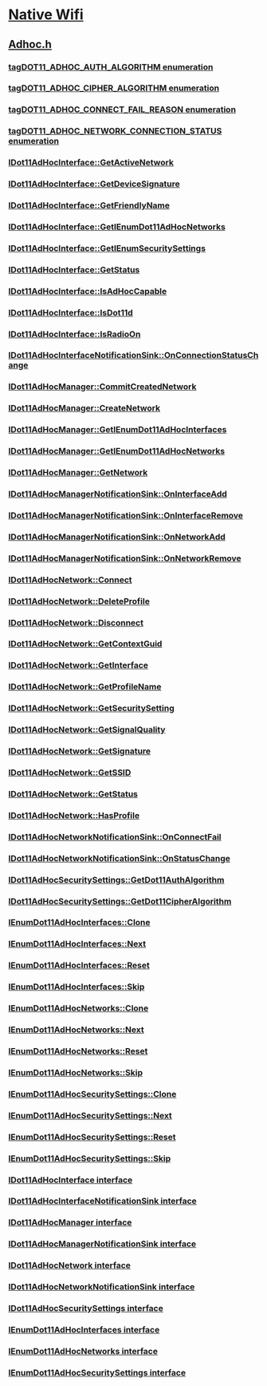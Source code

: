 # [Native Wifi](../_nwifi/index.md)
## [Adhoc.h](index.md)
### [tagDOT11_ADHOC_AUTH_ALGORITHM enumeration](../adhoc/ne-adhoc-tagdot11_adhoc_auth_algorithm.md)
### [tagDOT11_ADHOC_CIPHER_ALGORITHM enumeration](../adhoc/ne-adhoc-tagdot11_adhoc_cipher_algorithm.md)
### [tagDOT11_ADHOC_CONNECT_FAIL_REASON enumeration](../adhoc/ne-adhoc-tagdot11_adhoc_connect_fail_reason.md)
### [tagDOT11_ADHOC_NETWORK_CONNECTION_STATUS enumeration](../adhoc/ne-adhoc-tagdot11_adhoc_network_connection_status.md)
### [IDot11AdHocInterface::GetActiveNetwork](../adhoc/nf-adhoc-idot11adhocinterface-getactivenetwork.md)
### [IDot11AdHocInterface::GetDeviceSignature](../adhoc/nf-adhoc-idot11adhocinterface-getdevicesignature.md)
### [IDot11AdHocInterface::GetFriendlyName](../adhoc/nf-adhoc-idot11adhocinterface-getfriendlyname.md)
### [IDot11AdHocInterface::GetIEnumDot11AdHocNetworks](../adhoc/nf-adhoc-idot11adhocinterface-getienumdot11adhocnetworks.md)
### [IDot11AdHocInterface::GetIEnumSecuritySettings](../adhoc/nf-adhoc-idot11adhocinterface-getienumsecuritysettings.md)
### [IDot11AdHocInterface::GetStatus](../adhoc/nf-adhoc-idot11adhocinterface-getstatus.md)
### [IDot11AdHocInterface::IsAdHocCapable](../adhoc/nf-adhoc-idot11adhocinterface-isadhoccapable.md)
### [IDot11AdHocInterface::IsDot11d](../adhoc/nf-adhoc-idot11adhocinterface-isdot11d.md)
### [IDot11AdHocInterface::IsRadioOn](../adhoc/nf-adhoc-idot11adhocinterface-isradioon.md)
### [IDot11AdHocInterfaceNotificationSink::OnConnectionStatusChange](../adhoc/nf-adhoc-idot11adhocinterfacenotificationsink-onconnectionstatuschange.md)
### [IDot11AdHocManager::CommitCreatedNetwork](../adhoc/nf-adhoc-idot11adhocmanager-commitcreatednetwork.md)
### [IDot11AdHocManager::CreateNetwork](../adhoc/nf-adhoc-idot11adhocmanager-createnetwork.md)
### [IDot11AdHocManager::GetIEnumDot11AdHocInterfaces](../adhoc/nf-adhoc-idot11adhocmanager-getienumdot11adhocinterfaces.md)
### [IDot11AdHocManager::GetIEnumDot11AdHocNetworks](../adhoc/nf-adhoc-idot11adhocmanager-getienumdot11adhocnetworks.md)
### [IDot11AdHocManager::GetNetwork](../adhoc/nf-adhoc-idot11adhocmanager-getnetwork.md)
### [IDot11AdHocManagerNotificationSink::OnInterfaceAdd](../adhoc/nf-adhoc-idot11adhocmanagernotificationsink-oninterfaceadd.md)
### [IDot11AdHocManagerNotificationSink::OnInterfaceRemove](../adhoc/nf-adhoc-idot11adhocmanagernotificationsink-oninterfaceremove.md)
### [IDot11AdHocManagerNotificationSink::OnNetworkAdd](../adhoc/nf-adhoc-idot11adhocmanagernotificationsink-onnetworkadd.md)
### [IDot11AdHocManagerNotificationSink::OnNetworkRemove](../adhoc/nf-adhoc-idot11adhocmanagernotificationsink-onnetworkremove.md)
### [IDot11AdHocNetwork::Connect](../adhoc/nf-adhoc-idot11adhocnetwork-connect.md)
### [IDot11AdHocNetwork::DeleteProfile](../adhoc/nf-adhoc-idot11adhocnetwork-deleteprofile.md)
### [IDot11AdHocNetwork::Disconnect](../adhoc/nf-adhoc-idot11adhocnetwork-disconnect.md)
### [IDot11AdHocNetwork::GetContextGuid](../adhoc/nf-adhoc-idot11adhocnetwork-getcontextguid.md)
### [IDot11AdHocNetwork::GetInterface](../adhoc/nf-adhoc-idot11adhocnetwork-getinterface.md)
### [IDot11AdHocNetwork::GetProfileName](../adhoc/nf-adhoc-idot11adhocnetwork-getprofilename.md)
### [IDot11AdHocNetwork::GetSecuritySetting](../adhoc/nf-adhoc-idot11adhocnetwork-getsecuritysetting.md)
### [IDot11AdHocNetwork::GetSignalQuality](../adhoc/nf-adhoc-idot11adhocnetwork-getsignalquality.md)
### [IDot11AdHocNetwork::GetSignature](../adhoc/nf-adhoc-idot11adhocnetwork-getsignature.md)
### [IDot11AdHocNetwork::GetSSID](../adhoc/nf-adhoc-idot11adhocnetwork-getssid.md)
### [IDot11AdHocNetwork::GetStatus](../adhoc/nf-adhoc-idot11adhocnetwork-getstatus.md)
### [IDot11AdHocNetwork::HasProfile](../adhoc/nf-adhoc-idot11adhocnetwork-hasprofile.md)
### [IDot11AdHocNetworkNotificationSink::OnConnectFail](../adhoc/nf-adhoc-idot11adhocnetworknotificationsink-onconnectfail.md)
### [IDot11AdHocNetworkNotificationSink::OnStatusChange](../adhoc/nf-adhoc-idot11adhocnetworknotificationsink-onstatuschange.md)
### [IDot11AdHocSecuritySettings::GetDot11AuthAlgorithm](../adhoc/nf-adhoc-idot11adhocsecuritysettings-getdot11authalgorithm.md)
### [IDot11AdHocSecuritySettings::GetDot11CipherAlgorithm](../adhoc/nf-adhoc-idot11adhocsecuritysettings-getdot11cipheralgorithm.md)
### [IEnumDot11AdHocInterfaces::Clone](../adhoc/nf-adhoc-ienumdot11adhocinterfaces-clone.md)
### [IEnumDot11AdHocInterfaces::Next](../adhoc/nf-adhoc-ienumdot11adhocinterfaces-next.md)
### [IEnumDot11AdHocInterfaces::Reset](../adhoc/nf-adhoc-ienumdot11adhocinterfaces-reset.md)
### [IEnumDot11AdHocInterfaces::Skip](../adhoc/nf-adhoc-ienumdot11adhocinterfaces-skip.md)
### [IEnumDot11AdHocNetworks::Clone](../adhoc/nf-adhoc-ienumdot11adhocnetworks-clone.md)
### [IEnumDot11AdHocNetworks::Next](../adhoc/nf-adhoc-ienumdot11adhocnetworks-next.md)
### [IEnumDot11AdHocNetworks::Reset](../adhoc/nf-adhoc-ienumdot11adhocnetworks-reset.md)
### [IEnumDot11AdHocNetworks::Skip](../adhoc/nf-adhoc-ienumdot11adhocnetworks-skip.md)
### [IEnumDot11AdHocSecuritySettings::Clone](../adhoc/nf-adhoc-ienumdot11adhocsecuritysettings-clone.md)
### [IEnumDot11AdHocSecuritySettings::Next](../adhoc/nf-adhoc-ienumdot11adhocsecuritysettings-next.md)
### [IEnumDot11AdHocSecuritySettings::Reset](../adhoc/nf-adhoc-ienumdot11adhocsecuritysettings-reset.md)
### [IEnumDot11AdHocSecuritySettings::Skip](../adhoc/nf-adhoc-ienumdot11adhocsecuritysettings-skip.md)
### [IDot11AdHocInterface interface](../adhoc/nn-adhoc-idot11adhocinterface.md)
### [IDot11AdHocInterfaceNotificationSink interface](../adhoc/nn-adhoc-idot11adhocinterfacenotificationsink.md)
### [IDot11AdHocManager interface](../adhoc/nn-adhoc-idot11adhocmanager.md)
### [IDot11AdHocManagerNotificationSink interface](../adhoc/nn-adhoc-idot11adhocmanagernotificationsink.md)
### [IDot11AdHocNetwork interface](../adhoc/nn-adhoc-idot11adhocnetwork.md)
### [IDot11AdHocNetworkNotificationSink interface](../adhoc/nn-adhoc-idot11adhocnetworknotificationsink.md)
### [IDot11AdHocSecuritySettings interface](../adhoc/nn-adhoc-idot11adhocsecuritysettings.md)
### [IEnumDot11AdHocInterfaces interface](../adhoc/nn-adhoc-ienumdot11adhocinterfaces.md)
### [IEnumDot11AdHocNetworks interface](../adhoc/nn-adhoc-ienumdot11adhocnetworks.md)
### [IEnumDot11AdHocSecuritySettings interface](../adhoc/nn-adhoc-ienumdot11adhocsecuritysettings.md)
